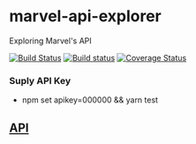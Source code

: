 # marvel-api-explorer
Exploring Marvel's API

[![Build Status](https://travis-ci.org/iondrimba/marvel-api-explorer.svg?branch=master)](https://travis-ci.org/iondrimba/marvel-api-explorer)
[![Build status](https://ci.appveyor.com/api/projects/status/8hnh3ocsbitbq4oc?svg=true)](https://ci.appveyor.com/project/iondrimba/marvel-api-explorer)
 [![Coverage Status](https://coveralls.io/repos/github/iondrimba/marvel-api-explorer/badge.svg?branch=master)](https://coveralls.io/github/iondrimba/marvel-api-explorer?branch=master)

### Suply API Key

* npm set apikey=000000 && yarn test

## [API](https://developer.marvel.com/docs)
